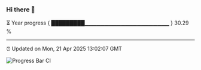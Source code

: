 ### Hi there 👋

⏳ Year progress { █████████▁▁▁▁▁▁▁▁▁▁▁▁▁▁▁▁▁▁▁▁▁ } 30.29 %

---

⏰ Updated on Mon, 21 Apr 2025 13:02:07 GMT

![Progress Bar CI](https://github.com/IshwaranRudhara/GIT-ACTION/workflows/Progress%20Bar%20CI/badge.svg)
